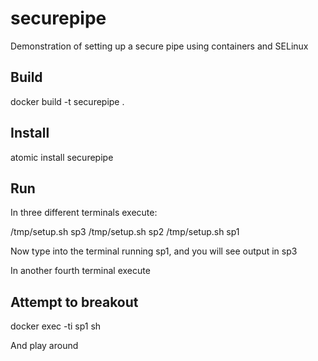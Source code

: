 # securepipe
Demonstration of setting up a secure pipe using containers and SELinux

## Build

docker build -t securepipe .

## Install

atomic install securepipe

## Run

In three different terminals execute:

/tmp/setup.sh sp3
/tmp/setup.sh sp2
/tmp/setup.sh sp1

Now type into the terminal running sp1, and you will see output in sp3

In another fourth terminal execute

## Attempt to breakout

docker exec -ti sp1 sh

And play around
